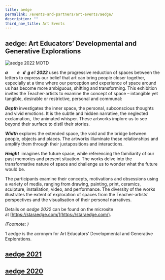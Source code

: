```yaml
---
title: aedge
permalink: /events-and-partners/art-events/aedge/
description: ""
third_nav_title: Art Events
---
```

## aedge: Art Educators’ Developmental and Generative Explorations

![aedge 2022 MOTD](/images/aedge-2022-motd_final.png)

**_a         e   d  g e_**_1_ **_2022_** uses the progressive reduction of spaces between the letters to express our belief that art can bring people closer together, especially at a time where our perception and experience of space around us has become more ambiguous, shifting and transforming. This exhibition invites the Teacher-artists to examine the concept of space – intangible yet tangible, desirable or restrictive, personal and communal:

**_Depth_** investigates the inner space, the personal, subconscious thoughts and vivid emotions. It is the subtle and hidden narrative, the neglected exclamation,  the animated whisper. These artworks implore us to see beyond their surface to distil their stories.

**_Width_** explores the extended space, the void and the bridge between people, objects and places. The artworks illuminate these relationships and amplify them through their juxtapositions and interactions.

**_Height_**  imagines the future space, while referencing the familiarity of our past memories and present situation. The works delve into the transformative nature of space and challenge us to wonder what the future would be.

The participants examine their concepts, motivations and obsessions using a variety of media, ranging from drawing, painting, print, ceramics, sculpture, installation, video, and performance. The diversity of the works illustrates the extent of exploration of spaces from the Teacher-artists’ perspectives and the visualisation of their personal narratives.

Details on _aedge 2022_ can be found on the microsite at [https://staraedge.com/](https://staraedge.com/).

_(Footnote: )_

1 aedge is the acronym for Art Educators’ Developmental and Generative Explorations.


## [aedge 2021](/aedge-2021/)

## [aedge 2020](/aedge-2020/)